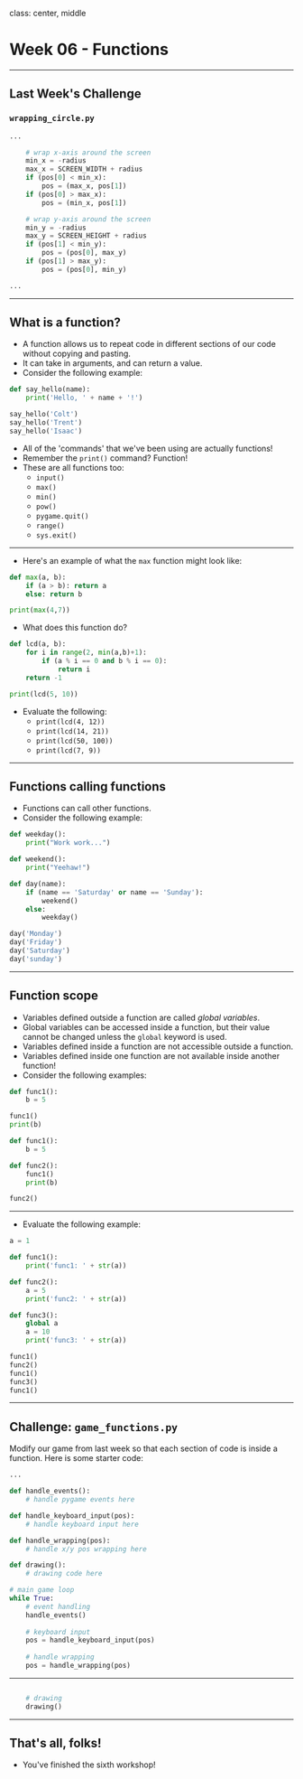 class: center, middle

# Week 06 - Functions
---

## Last Week's Challenge
### `wrapping_circle.py`
```python
...

    # wrap x-axis around the screen
    min_x = -radius
    max_x = SCREEN_WIDTH + radius
    if (pos[0] < min_x):
        pos = (max_x, pos[1])
    if (pos[0] > max_x):
        pos = (min_x, pos[1])

    # wrap y-axis around the screen
    min_y = -radius
    max_y = SCREEN_HEIGHT + radius
    if (pos[1] < min_y):
        pos = (pos[0], max_y)
    if (pos[1] > max_y):
        pos = (pos[0], min_y)

...

```
---

## What is a function?
* A function allows us to repeat code in different sections of our code without copying and pasting.
* It can take in arguments, and can return a value.
* Consider the following example:

```python
def say_hello(name):
    print('Hello, ' + name + '!')

say_hello('Colt')
say_hello('Trent')
say_hello('Isaac')
```

* All of the 'commands' that we've been using are actually functions!
* Remember the `print()` command? Function!
* These are all functions too:
    - `input()`
    - `max()`
    - `min()`
    - `pow()`
    - `pygame.quit()`
    - `range()`
    - `sys.exit()`

---

* Here's an example of what the `max` function might look like:

```python
def max(a, b):
    if (a > b): return a
    else: return b

print(max(4,7))
```

* What does this function do?

```python
def lcd(a, b):
    for i in range(2, min(a,b)+1):
        if (a % i == 0 and b % i == 0):
            return i
    return -1

print(lcd(5, 10))
```

* Evaluate the following:
    - `print(lcd(4, 12))`
    - `print(lcd(14, 21))`
    - `print(lcd(50, 100))`
    - `print(lcd(7, 9))`
---

## Functions calling functions
* Functions can call other functions.
* Consider the following example:

```python
def weekday():
    print("Work work...")

def weekend():
    print("Yeehaw!")

def day(name):
    if (name == 'Saturday' or name == 'Sunday'):
        weekend()
    else:
        weekday()

day('Monday')
day('Friday')
day('Saturday')
day('sunday')
```

---

## Function scope
* Variables defined outside a function are called *global variables*.
* Global variables can be accessed inside a function, but their value cannot be changed unless the `global` keyword is used.
* Variables defined inside a function are not accessible outside a function.
* Variables defined inside one function are not available inside another function!
* Consider the following examples:

```python
def func1():
    b = 5

func1()
print(b)
```

```python
def func1():
    b = 5

def func2():
    func1()
    print(b)

func2()
```
---

* Evaluate the following example:

```python
a = 1

def func1():
    print('func1: ' + str(a))

def func2():
    a = 5
    print('func2: ' + str(a))

def func3():
    global a
    a = 10
    print('func3: ' + str(a))

func1()
func2()
func1()
func3()
func1()
```
---

## Challenge: `game_functions.py`
Modify our game from last week so that each section of code is inside a function. Here is some starter code:
```python
...

def handle_events():
    # handle pygame events here

def handle_keyboard_input(pos): 
    # handle keyboard input here

def handle_wrapping(pos):
    # handle x/y pos wrapping here

def drawing():
    # drawing code here

# main game loop
while True:
    # event handling
    handle_events()
        
    # keyboard input
    pos = handle_keyboard_input(pos)
   
    # handle wrapping
    pos = handle_wrapping(pos)
```
---

```python

    # drawing
    drawing()

```
---

## That's all, folks!
* You've finished the sixth workshop!